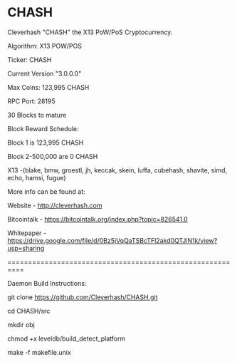 CHASH
====

Cleverhash "CHASH" the X13 PoW/PoS Cryptocurrency.

Algorithm: X13 POW/POS

Ticker: CHASH

Current Version "3.0.0.0"

Max Coins: 123,995 CHASH

RPC Port: 28195

30 Blocks to mature

Block Reward Schedule:

Block 1 is 123,995  CHASH

Block 2-500,000 are 0 CHASH

X13 -(blake, bmw, groestl, jh, keccak, skein, luffa, cubehash, shavite, simd, echo, hamsi, fugue)

More info can be found at:

Website - http://cleverhash.com

Bitcointalk - https://bitcointalk.org/index.php?topic=826541.0

Whitepaper - https://drive.google.com/file/d/0Bz5jVqQaTSBcTFl2akd0QTJlN1k/view?usp=sharing


==========================================================

Daemon Build Instructions:

git clone https://github.com/Cleverhash/CHASH.git

cd CHASH/src

mkdir obj

chmod +x leveldb/build_detect_platform

make -f makefile.unix
